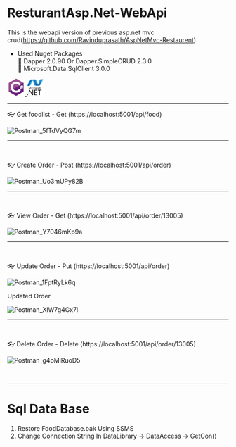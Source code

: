 # ResturantAsp.Net-WebApi <br/>
This is the webapi version of previous asp.net mvc crud(https://github.com/Ravinduprasath/AspNetMvc-Restaurent)
<br/>
* Used Nuget Packages<br/>
🖤 Dapper 2.0.90 Or Dapper.SimpleCRUD 2.3.0 <br/>
🖤 Microsoft.Data.SqlClient 3.0.0 <br/>

<p align="left"> <a href="https://www.w3schools.com/cs/" target="_blank"> <img src="https://raw.githubusercontent.com/devicons/devicon/master/icons/csharp/csharp-original.svg" alt="csharp" width="40" height="40"/> </a> <a href="https://dotnet.microsoft.com/" target="_blank"> <img src="https://raw.githubusercontent.com/devicons/devicon/master/icons/dot-net/dot-net-original-wordmark.svg" alt="dotnet" width="40" height="40"/> </a>

<hr/>

👓 Get foodlist - Get (https://localhost:5001/api/food)

![Postman_5fTdVyQG7m](https://user-images.githubusercontent.com/76606140/125642041-cea9ed0a-702d-41b7-9735-9c75d5b899a8.png)

<hr/>
<br/>

👓 Create Order - Post (https://localhost:5001/api/order)

![Postman_Uo3mUPy82B](https://user-images.githubusercontent.com/76606140/125642361-a3ca9ec6-897b-4b69-8721-004622a0aa6f.png)

<hr/>
<br/>

👓 View Order - Get (https://localhost:5001/api/order/13005)

![Postman_Y7046mKp9a](https://user-images.githubusercontent.com/76606140/125642552-ae4ff0dd-4f25-45de-825b-8e9fb302a771.png)

<hr/>
<br/>

👓 Update Order - Put (https://localhost:5001/api/order)

![Postman_1FptRyLk6q](https://user-images.githubusercontent.com/76606140/125642714-ff43d468-adb4-48bc-8325-b71bd5384194.png)

Updated Order

![Postman_XlW7g4Gx7l](https://user-images.githubusercontent.com/76606140/125642721-8da05125-f8e5-462e-a335-d74eeceef7d0.png)

<hr/>
<br/>

👓 Delete Order - Delete (https://localhost:5001/api/order/13005)

![Postman_g4oMiRuoD5](https://user-images.githubusercontent.com/76606140/125642985-8b6f4125-1dfb-403b-97e7-fe9edb0f0f14.png)



<br/>
<hr/>

# Sql Data Base <br/>

1) Restore FoodDatabase.bak Using SSMS<br/>
2) Change Connection String In DataLibrary -> DataAccess -> GetCon()

